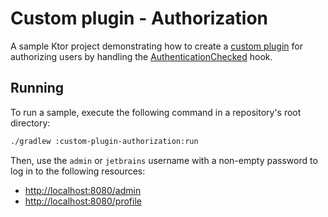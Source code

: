 # Custom plugin - Authorization

A sample Ktor project demonstrating how to create a [custom plugin](https://ktor.io/docs/custom-plugins.html) for authorizing users by handling the [AuthenticationChecked](src/main/kotlin/com/example/plugins/AuthorizationPlugin.kt) hook.

## Running

To run a sample, execute the following command in a repository's root directory:

```bash
./gradlew :custom-plugin-authorization:run
```

Then, use the `admin` or `jetbrains` username with a non-empty password to log in to the following resources:
- [http://localhost:8080/admin](http://localhost:8080/admin)
- [http://localhost:8080/profile](http://localhost:8080/profile)